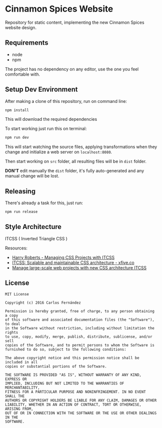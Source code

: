 # Cinnamon Spices Website #

Repository for static content, implementing the new Cinnamon Spices
website design.

## Requirements ##

 - node
 - npm

The project has no dependency on any editor, use the one you feel
comfortable with.

## Setup Dev Environment ##

After making a clone of this repository, run on command line:
```bash
npm install
```
This will download the required dependencies

To start working just run this on terminal:
```bash
npm run dev
```
This will start watching the source files, applying transformations
when they change and initialize a web server on `localhost:8080`.

Then start working on `src` folder, all resulting files will be in `dist`
folder.

__DON'T__ edit manually the `dist` folder, it's fully auto-generated and
any manual change will be lost.

## Releasing ##

There's already a task for this, just run:
```bash
npm run release
```

## Style Architecture ##

ITCSS ( Inverted Triangle CSS )

Resources:
* [Harry Roberts - Managing CSS Projects with ITCSS ](https://www.youtube.com/watch?v=1OKZOV-iLj4)
* [ITCSS: Scalable and maintainable CSS architecture - xfive.co](https://www.xfive.co/blog/itcss-scalable-maintainable-css-architecture/)
* [Manage large-scale web projects with new CSS architecture ITCSS](http://www.creativebloq.com/web-design/manage-large-scale-web-projects-new-css-architecture-itcss-41514731)


## License ##
```
MIT License

Copyright (c) 2016 Carlos Fernández

Permission is hereby granted, free of charge, to any person obtaining a copy
of this software and associated documentation files (the "Software"), to deal
in the Software without restriction, including without limitation the rights
to use, copy, modify, merge, publish, distribute, sublicense, and/or sell
copies of the Software, and to permit persons to whom the Software is
furnished to do so, subject to the following conditions:

The above copyright notice and this permission notice shall be included in all
copies or substantial portions of the Software.

THE SOFTWARE IS PROVIDED "AS IS", WITHOUT WARRANTY OF ANY KIND, EXPRESS OR
IMPLIED, INCLUDING BUT NOT LIMITED TO THE WARRANTIES OF MERCHANTABILITY,
FITNESS FOR A PARTICULAR PURPOSE AND NONINFRINGEMENT. IN NO EVENT SHALL THE
AUTHORS OR COPYRIGHT HOLDERS BE LIABLE FOR ANY CLAIM, DAMAGES OR OTHER
LIABILITY, WHETHER IN AN ACTION OF CONTRACT, TORT OR OTHERWISE, ARISING FROM,
OUT OF OR IN CONNECTION WITH THE SOFTWARE OR THE USE OR OTHER DEALINGS IN THE
SOFTWARE.
```
